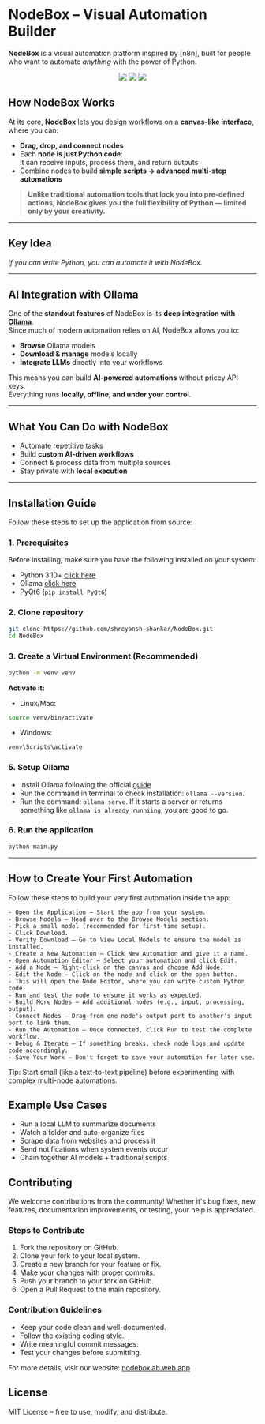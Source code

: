 # NodeBox – Visual Automation Builder

**NodeBox** is a visual automation platform inspired by [n8n], built for people who want to automate *anything* with the power of Python.

<p align="center">
  <img src="https://img.shields.io/badge/Built%20With-Python-blue?style=for-the-badge" />
  <img src="https://img.shields.io/badge/Desktop-Application-orange?style=for-the-badge" />
  <img src="https://img.shields.io/github/license/shreyansh-shankar/NodeBox?style=for-the-badge" />
</p>

## How NodeBox Works

At its core, **NodeBox** lets you design workflows on a **canvas-like interface**, where you can:

- **Drag, drop, and connect nodes**
- Each **node is just Python code**:  
   it can receive inputs, process them, and return outputs
- Combine nodes to build **simple scripts → advanced multi-step automations**

> **Unlike traditional automation tools that lock you into pre-defined actions, NodeBox gives you the full flexibility of Python — limited only by your creativity.**

---

## Key Idea  

*If you can write Python, you can automate it with NodeBox.*

---

## AI Integration with Ollama  

One of the **standout features** of NodeBox is its **deep integration with [Ollama](https://ollama.com/)**.  
Since much of modern automation relies on AI, NodeBox allows you to:

- **Browse** Ollama models  
- **Download & manage** models locally  
- **Integrate LLMs** directly into your workflows  

This means you can build **AI-powered automations** without pricey API keys.  
Everything runs **locally, offline, and under your control**.

---

## What You Can Do with NodeBox  

- Automate repetitive tasks  
- Build **custom AI-driven workflows**  
- Connect & process data from multiple sources  
- Stay private with **local execution**

---

## Installation Guide

Follow these steps to set up the application from source:

### 1. Prerequisites

Before installing, make sure you have the following installed on your system:

- Python 3.10+ [click here](https://www.python.org/downloads/)
- Ollama [click here](https://ollama.com/)
- PyQt6 (`pip install PyQt6`)

### 2. Clone repository
```bash
git clone https://github.com/shreyansh-shankar/NodeBox.git
cd NodeBox
```

### 3. Create a Virtual Environment (Recommended)
```bash
python -m venv venv
```

**Activate it:**
- Linux/Mac:
```bash
source venv/bin/activate
```

- Windows:
```bash
venv\Scripts\activate
```

### 5. Setup Ollama

- Install Ollama following the official [guide](https://ollama.com/)
- Run the command in terminal to check installation: `ollama --version`.
- Run the command: `ollama serve`. If it starts a server or returns something like `ollama is already runniing`, you are good to go.

### 6. Run the application
```bash
python main.py
```

---

## How to Create Your First Automation

Follow these steps to build your very first automation inside the app:
```plaintext
- Open the Application – Start the app from your system.
- Browse Models – Head over to the Browse Models section.
- Pick a small model (recommended for first-time setup).
- Click Download.
- Verify Download – Go to View Local Models to ensure the model is installed.
- Create a New Automation – Click New Automation and give it a name.
- Open Automation Editor – Select your automation and click Edit.
- Add a Node – Right-click on the canvas and choose Add Node.
- Edit the Node – Click on the node and click on the open button.
- This will open the Node Editor, where you can write custom Python code.
- Run and test the node to ensure it works as expected.
- Build More Nodes – Add additional nodes (e.g., input, processing, output).
- Connect Nodes – Drag from one node's output port to another's input port to link them.
- Run the Automation – Once connected, click Run to test the complete workflow.
- Debug & Iterate – If something breaks, check node logs and update code accordingly.
- Save Your Work – Don't forget to save your automation for later use.
```
Tip: Start small (like a text-to-text pipeline) before experimenting with complex multi-node automations.

## Example Use Cases
- Run a local LLM to summarize documents
- Watch a folder and auto-organize files
- Scrape data from websites and process it
- Send notifications when system events occur
- Chain together AI models + traditional scripts

<section id="contributing">
  <h2>Contributing</h2>
  <p>
    We welcome contributions from the community! Whether it's bug fixes, new features, documentation improvements, or
    testing, your help is appreciated.
  </p>

  <h3>Steps to Contribute</h3>
  <ol>
    <li>Fork the repository on GitHub.</li>
    <li>Clone your fork to your local system.</li>
    <li>Create a new branch for your feature or fix.</li>
    <li>Make your changes with proper commits.</li>
    <li>Push your branch to your fork on GitHub.</li>
    <li>Open a Pull Request to the main repository.</li>
  </ol>

  <h3>Contribution Guidelines</h3>
  <ul>
    <li>Keep your code clean and well-documented.</li>
    <li>Follow the existing coding style.</li>
    <li>Write meaningful commit messages.</li>
    <li>Test your changes before submitting.</li>
  </ul>

  <p>
    For more details, visit our website:  
    <a href="https://nodeboxlab.web.app" target="_blank">nodeboxlab.web.app</a>
  </p>
</section>

## License

MIT License – free to use, modify, and distribute.
